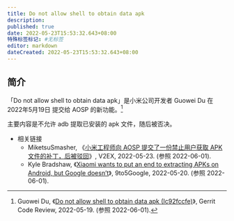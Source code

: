 ```yaml
---
title: Do not allow shell to obtain data apk
description:
published: true
date: 2022-05-23T15:53:32.643+08:00
特殊标签标记: #无标签
editor: markdown
dateCreated: 2022-05-23T15:53:32.643+08:00
---
```


## 简介

「Do not allow shell to obtain data apk」是小米公司开发者 Guowei Du 在 2022年5月19日 提交给 AOSP 的新功能。[^jMtiY]

[^jMtiY]: Guowei Du, 《[Do not allow shell to obtain data apk (Ic92fccfe)](https://archive.ph/jMtiY)》, Gerrit Code Review, 2022-05-19. (参照 2022-06-01).

主要内容是不允许 adb 提取已安装的 apk 文件，随后被否决。

+   相关链接
    +   MiketsuSmasher, 《[小米工程师向 AOSP 提交了一份禁止用户获取 APK 文件的补丁，后被驳回](https://web.archive.org/web/20220530053613/https://www.v2ex.com/t/854685)》, V2EX, 2022-05-23. (参照 2022-06-01).
    +   Kyle Bradshaw, 《[Xiaomi wants to put an end to extracting APKs on Android, but Google doesn’t](https://web.archive.org/web/20220601075049/https://9to5google.com/2022/05/20/xiaomi-wants-to-put-an-end-to-extracting-apks-on-android-but-google-doesnt/)》, 9to5Google, 2022-05-20. (参照 2022-06-01).
